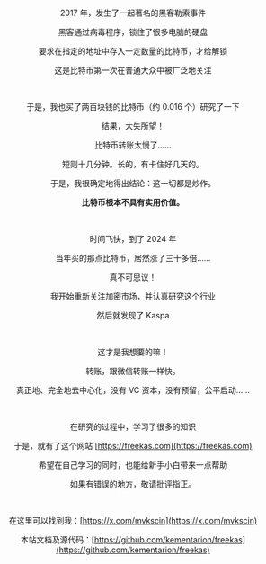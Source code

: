 
<br />



<div style="text-align:center">

2017 年，发生了一起著名的黑客勒索事件

黑客通过病毒程序，锁住了很多电脑的硬盘

要求在指定的地址中存入一定数量的比特币，才给解锁

这是比特币第一次在普通大众中被广泛地关注

<br />

于是，我也买了两百块钱的比特币（约 0.016 个）研究了一下

结果，大失所望！

比特币转账太慢了……

短则十几分钟。长的，有卡住好几天的。

于是，我很确定地得出结论：这一切都是炒作。

**比特币根本不具有实用价值。**

<br />

时间飞快，到了 2024 年

当年买的那点比特币，居然涨了三十多倍……

真不可思议！

我开始重新关注加密市场，并认真研究这个行业

然后就发现了 Kaspa

<br />

这才是我想要的嘛！

转账，跟微信转账一样快。

真正地、完全地去中心化，没有 VC 资本，没有预留，公平启动……

<br />

在研究的过程中，学习了很多的知识

于是，就有了这个网站 [https://freekas.com](https://freekas.com)

希望在自己学习的同时，也能给新手小白带来一点帮助

如果有错误的地方，敬请批评指正。

<br />

在这里可以找到我：[https://x.com/mvkscin](https://x.com/mvkscin)

本站文档及源代码：[https://github.com/kementarion/freekas](https://github.com/kementarion/freekas)

<br />

<br />

<br />

<br />

</div>
























